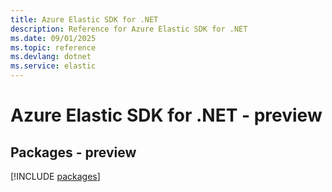 ```yaml
---
title: Azure Elastic SDK for .NET
description: Reference for Azure Elastic SDK for .NET
ms.date: 09/01/2025
ms.topic: reference
ms.devlang: dotnet
ms.service: elastic
---
```

# Azure Elastic SDK for .NET - preview
## Packages - preview
[!INCLUDE [packages](elastic-index.md)]
